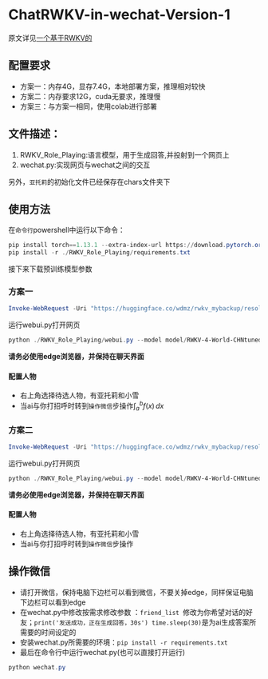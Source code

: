 # ChatRWKV-in-wechat-Version-1


原文详见[一个基于RWKV的](https://github.com/shengxia/RWKV_Role_Playing)

## 配置要求

- 方案一：内存4G，显存7.4G，本地部署方案，推理相对较快
- 方案二：内存要求12G，cuda无要求，推理慢
- 方案三：与方案一相同，使用colab进行部署

## 文件描述：

1. RWKV_Role_Playing:语言模型，用于生成回答,并投射到一个网页上
2. wechat.py:实现网页与wechat之间的交互

另外，`亚托莉`的初始化文件已经保存在chars文件夹下

## 使用方法

在`命令行`powershell中运行以下命令：

```powershell
pip install torch==1.13.1 --extra-index-url https://download.pytorch.org/whl/cu117 --upgrade
pip install -r ./RWKV_Role_Playing/requirements.txt
```

接下来下载预训练模型参数

### 方案一

```powershell
Invoke-WebRequest -Uri "https://huggingface.co/wdmz/rwkv_mybackup/resolve/main/fp16i8-RWKV-4-World-CHNtuned-7B-v1-20230709-ctx4096.pth" -OutFile "model/RWKV-4-World-CHNtuned-7B-v1.pth"
```

运行webui.py打开网页

```powershell
python ./RWKV_Role_Playing/webui.py --model model/RWKV-4-World-CHNtuned-7B-v1 --cuda_on 1 --share --strategy 'cuda fp16i8'
```

**请务必使用edge浏览器，并保持在聊天界面**

#### 配置人物

- 右上角选择待选人物，有亚托莉和小雪
- 当ai与你打招呼时转到`操作微信`步操作$\int_a^bf(x)  \,dx$

### 方案二

```powershell
Invoke-WebRequest -Uri "https://huggingface.co/wdmz/rwkv_mybackup/resolve/main/fp32i8-RWKV-4-World-CHNtuned-7B-v1-20230709-ctx4096.pth" -OutFile "model/RWKV-4-World-CHNtuned-7B-v1.pth"
```

运行webui.py打开网页

```powershell
python ./RWKV_Role_Playing/webui.py --model model/RWKV-4-World-CHNtuned-7B-v1 --cuda_on 0 --share --strategy 'cpu fp32i8'
```

**请务必使用edge浏览器，并保持在聊天界面**

#### 配置人物

- 右上角选择待选人物，有亚托莉和小雪
- 当ai与你打招呼时转到`操作微信`步操作

## 操作微信

- 请打开微信，保持电脑下边栏可以看到微信，不要关掉edge，同样保证电脑下边栏可以看到edge
- 在wechat.py中修改按需求修改参数 ：`friend_list `修改为你希望对话的好友；`print('发送成功，正在生成回答，30s') time.sleep(30)`是为ai生成答案所需要的时间设定的
- 安装wechat.py所需要的环境：`pip install -r requirements.txt`
- 最后在命令行中运行wechat.py(也可以直接打开运行)

```powershell
python wechat.py
```


